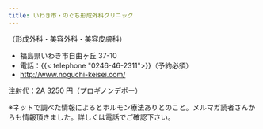 ```yaml
---
title: いわき市・のぐち形成外科クリニック
---
```


（形成外科・美容外科・美容皮膚科）

- 福島県いわき市自由ヶ丘 37-10
- 電話：{{< telephone "0246-46-2311">}}（予約必須）
- <http://www.noguchi-keisei.com/>

注射代：2A 3250 円（プロギノンデポー）

※ネットで調べた情報によるとホルモン療法ありとのこと。メルマガ読者さんからも情報頂きました。詳しくは電話でご確認下さい。
